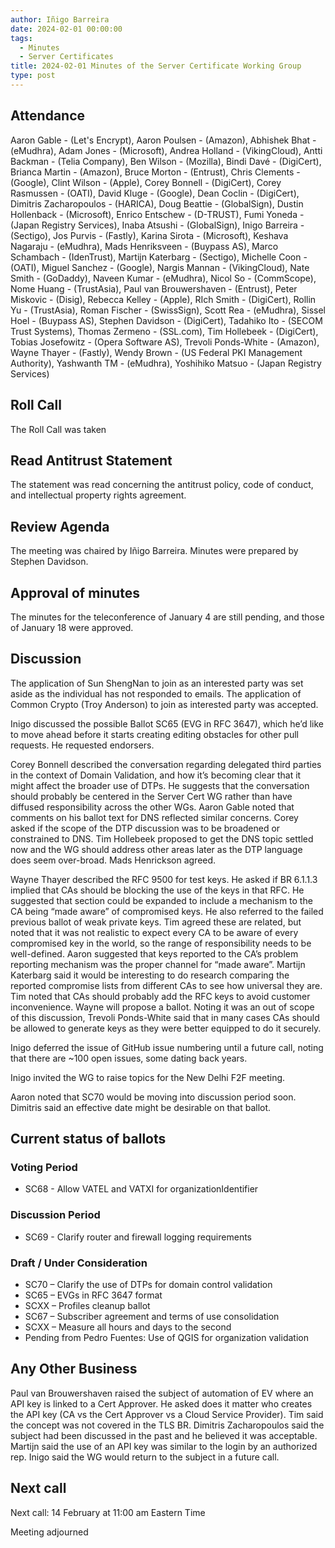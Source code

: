```yaml
---
author: Iñigo Barreira
date: 2024-02-01 00:00:00
tags:
  - Minutes
  - Server Certificates
title: 2024-02-01 Minutes of the Server Certificate Working Group
type: post
---
```


## Attendance

Aaron Gable - (Let's Encrypt), Aaron Poulsen - (Amazon), Abhishek Bhat - (eMudhra), Adam Jones - (Microsoft), Andrea Holland - (VikingCloud), Antti Backman - (Telia Company), Ben Wilson - (Mozilla), Bindi Davé - (DigiCert), Brianca Martin - (Amazon), Bruce Morton - (Entrust), Chris Clements - (Google), Clint Wilson - (Apple), Corey Bonnell - (DigiCert), Corey Rasmussen - (OATI), David Kluge - (Google), Dean Coclin - (DigiCert), Dimitris Zacharopoulos - (HARICA), Doug Beattie - (GlobalSign), Dustin Hollenback - (Microsoft), Enrico Entschew - (D-TRUST), Fumi Yoneda - (Japan Registry Services), Inaba Atsushi - (GlobalSign), Inigo Barreira - (Sectigo), Jos Purvis - (Fastly), Karina Sirota - (Microsoft), Keshava Nagaraju - (eMudhra), Mads Henriksveen - (Buypass AS), Marco Schambach - (IdenTrust), Martijn Katerbarg - (Sectigo), Michelle Coon - (OATI), Miguel Sanchez - (Google), Nargis Mannan - (VikingCloud), Nate Smith - (GoDaddy), Naveen Kumar - (eMudhra), Nicol So - (CommScope), Nome Huang - (TrustAsia), Paul van Brouwershaven - (Entrust), Peter Miskovic - (Disig), Rebecca Kelley - (Apple), RIch Smith - (DigiCert), Rollin Yu - (TrustAsia), Roman Fischer - (SwissSign), Scott Rea - (eMudhra), Sissel Hoel - (Buypass AS), Stephen Davidson - (DigiCert), Tadahiko Ito - (SECOM Trust Systems), Thomas Zermeno - (SSL.com), Tim Hollebeek - (DigiCert), Tobias Josefowitz - (Opera Software AS), Trevoli Ponds-White - (Amazon), Wayne Thayer - (Fastly), Wendy Brown - (US Federal PKI Management Authority), Yashwanth TM - (eMudhra), Yoshihiko Matsuo - (Japan Registry Services)

## Roll Call

The Roll Call was taken

## Read Antitrust Statement

The statement was read concerning the antitrust policy, code of conduct, and intellectual property rights agreement.

## Review Agenda

The meeting was chaired by Iñigo Barreira.  Minutes were prepared by Stephen Davidson.

## Approval of minutes

The minutes for the teleconference of January 4 are still pending, and those of January 18 were approved.  

## Discussion 

The application of Sun ShengNan to join as an interested party was set aside as the individual has not responded to emails.  The application of Common Crypto (Troy Anderson) to join as interested party was accepted.  

Inigo discussed the possible Ballot SC65 (EVG in RFC 3647), which he’d like to move ahead before it starts creating editing obstacles for other pull requests.  He requested endorsers.  

Corey Bonnell described the conversation regarding delegated third parties in the context of Domain Validation, and how it’s becoming clear that it might affect the broader use of DTPs.  He suggests that the conversation should probably be centered in the Server Cert WG rather than have diffused responsibility across the other WGs.  Aaron Gable noted that comments on his ballot text for DNS reflected similar concerns. Corey asked if the scope of the DTP discussion was to be broadened or constrained to DNS. Tim Hollebeek proposed to get the DNS topic settled now and the WG should address other areas later as the DTP language does seem over-broad.  Mads Henrickson agreed.  

Wayne Thayer described the RFC 9500 for test keys.  He asked if BR 6.1.1.3 implied that CAs should be blocking the use of the keys in that RFC. He suggested that section could be expanded to include a mechanism to the CA being “made aware” of compromised keys. He also referred to the failed previous ballot of weak private keys. Tim agreed these are related, but noted that it was not realistic to expect every CA to be aware of every compromised key in the world, so the range of responsibility needs to be well-defined.  Aaron suggested that keys reported to the CA’s problem reporting mechanism was the proper channel for “made aware”.  Martijn Katerbarg said it would be interesting to do research comparing the reported compromise lists from different CAs to see how universal they are.  Tim noted that CAs should probably add the RFC keys to avoid customer inconvenience.  Wayne will propose a ballot.  Noting it was an out of scope of this discussion, Trevoli Ponds-White said that in many cases CAs should be allowed to generate keys as they were better equipped to do it securely.  

Inigo deferred the issue of GitHub issue numbering until a future call, noting that there are ~100 open issues, some dating back years.  

Inigo invited the WG to raise topics for the New Delhi F2F meeting.  

Aaron noted that SC70 would be moving into discussion period soon. Dimitris said an effective date might be desirable on that ballot.  

## Current status of ballots

### Voting Period

- SC68 - Allow VATEL and VATXI for organizationIdentifier

### Discussion Period

- SC69 - Clarify router and firewall logging requirements

### Draft / Under Consideration

- SC70 – Clarify the use of DTPs for domain control validation
- SC65 – EVGs in RFC 3647 format
- SCXX – Profiles cleanup ballot
- SC67 – Subscriber agreement and terms of use consolidation
- SCXX – Measure all hours and days to the second
- Pending from Pedro Fuentes: Use of QGIS for organization validation

## Any Other Business

Paul van Brouwershaven raised the subject of automation of EV where an API key is linked to a Cert Approver.  He asked does it matter who creates the API key (CA vs the Cert Approver vs a Cloud Service Provider).  Tim said the concept was not covered in the TLS BR.  Dimitris Zacharopoulos said the subject had been discussed in the past and he believed it was acceptable.  Martijn said the use of an API key was similar to the login by an authorized rep.  Inigo said the WG would return to the subject in a future call.

## Next call 

Next call: 14 February at 11:00 am Eastern Time

Meeting adjourned
